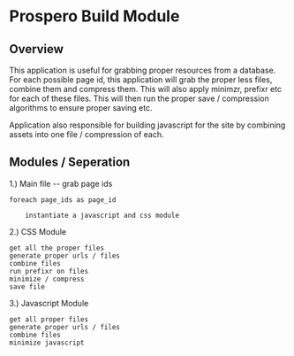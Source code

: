 Prospero Build Module
=

Overview
-

This application is useful for grabbing proper resources from a database. For each possible page id, this application will grab the proper less files, combine them and compress them. This will also apply minimzr, prefixr etc for each of these files. This will then run the proper save / compression algorithms to ensure proper saving etc.

Application also responsible for building javascript for the site by combining assets into one file / compression of each.

Modules / Seperation
-

1.) Main file -- grab page ids
	
	foreach page_ids as page_id 

		instantiate a javascript and css module

2.) CSS Module
	
	get all the proper files
	generate proper urls / files
	combine files
	run prefixr on files
	minimize / compress 
	save file

3.) Javascript Module

	get all proper files
	generate proper urls / files
	combine files
	minimize javascript

	
